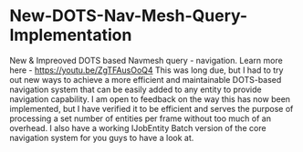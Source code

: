 # New-DOTS-Nav-Mesh-Query-Implementation
New &amp; Impreoved DOTS based Navmesh query - navigation. Learn more here - https://youtu.be/ZgTFAusOoQ4
This was long due, but I had to try out new ways to achieve a more efficient and maintainable DOTS-based navigation system that can be easily added to any entity to provide navigation capability.
I am open to feedback on the way this has now been implemented, but I have verified it to be efficient and serves the purpose of processing a set number of entities per frame without too much of an overhead.
I also have a working IJobEntity Batch version of the core navigation system for you guys to have a look at.
